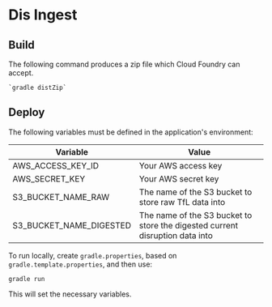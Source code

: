 # Dis Ingest

## Build

The following command produces a zip file which Cloud Foundry can accept.

    `gradle distZip`

## Deploy

The following variables must be defined in the application's environment:

Variable  | Value
--------- | -----
AWS_ACCESS_KEY_ID | Your AWS access key
AWS_SECRET_KEY | Your AWS secret key
S3_BUCKET_NAME_RAW | The name of the S3 bucket to store raw TfL data into
S3_BUCKET_NAME_DIGESTED | The name of the S3 bucket to store the digested current disruption data into

To run locally, create ``gradle.properties``, based on ``gradle.template.properties``, and then use:

```
gradle run
```

This will set the necessary variables.
